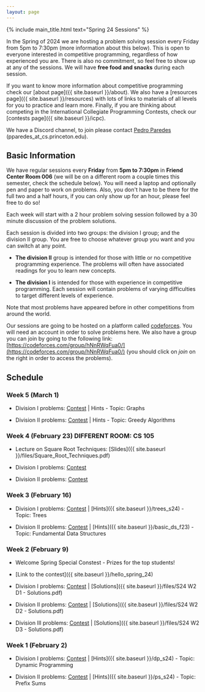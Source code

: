 ```yaml
---
layout: page
---
```


{% include main_title.html text="Spring 24 Sessions" %}

In the Spring of 2024 we are hosting a problem solving session every
Friday from 5pm to 7:30pm (more information about this below). This is
open to everyone interested in competitive programming, regardless of
how experienced you are. There is also no commitment, so feel free to
show up at any of the sessions. We will have **free food and snacks**
during each session.

If you want to know more information about competitive programming
check our [about page]({{ site.baseurl }}/about). We also have a
[resources page]({{ site.baseurl }}/resources) with lots of links to
materials of all levels for you to practice and learn more. Finally,
if you are thinking about competing in the International Collegiate
Programming Contests, check our [contests
page]({{ site.baseurl }}/icpc).

We have a <i class="bi bi-discord"></i> Discord channel, to join please
contact [Pedro Paredes](https://www.cs.princeton.edu/~pparedes/)
(pparedes_at_cs.princeton.edu).

## Basic Information

We have regular sessions every **Friday** from **5pm to 7:30pm** in
**Friend Center Room 006** (we will be on a different room a couple
times this semester, check the schedule below). You will need a laptop
and optionally pen and paper to work on problems. Also, you don't have
to be there for the full two and a half hours, if you can only show up
for an hour, please feel free to do so!

Each week will start with a 2 hour problem solving session followed by
a 30 minute discussion of the problem solutions.

Each session is divided into two groups: the division I group; and the
division II group. You are free to choose whatever group you want and
you can switch at any point.

 * **The division II** group is intended for those with little or no
   competitive programming experience. The problems will often have
   associated readings for you to learn new concepts.

 * **The division I** is intended for those with experience in
     competitive programming. Each session will contain problems of
     varying difficulties to target different levels of experience.

Note that most problems have appeared before in other
competitions from around the world.

Our sessions are going to be hosted on a platform called
[codeforces](https://codeforces.com/). You will need an account in
order to solve problems here. We also have a group you can join by
going to the following link:
[https://codeforces.com/group/hNnRWqFua0/](https://codeforces.com/group/hNnRWqFua0/)
(you should click on *join* on the right in order to access the
problems).

## Schedule

### Week 5 (March 1)
 * Division I problems: [Contest](https://codeforces.com/group/hNnRWqFua0/contest/507615) \| Hints - Topic: Graphs
 
 * Division II problems: [Contest](https://codeforces.com/group/hNnRWqFua0/contest/507615) \| Hints - Topic: Greedy Algorithms

### Week 4 (February 23) DIFFERENT ROOM: CS 105
 * Lecture on Square Root Techniques: [Slides]({{ site.baseurl }}/files/Square_Root_Techniques.pdf)

 * Division I problems: [Contest](https://codeforces.com/group/hNnRWqFua0/contest/506308)
 
 * Division II problems: [Contest](https://codeforces.com/group/hNnRWqFua0/contest/506354)

### Week 3 (February 16)
 * Division I problems: [Contest](https://codeforces.com/group/hNnRWqFua0/contest/504935) \| [Hints]({{ site.baseurl }}/trees_s24) - Topic: Trees
 
 * Division II problems: [Contest](https://codeforces.com/group/hNnRWqFua0/contest/504921) \| [Hints]({{ site.baseurl }}/basic_ds_f23) - Topic: Fundamental Data Structures

### Week 2 (February 9)
* <span class="badge text-bg-success fs-3">Welcome Spring Special Constest - Prizes for the top students!</span>

* [Link to the contest]({{ site.baseurl }}/hello_spring_24)

* Division I problems: [Contest](https://codeforces.com/group/hNnRWqFua0/contest/503448) \| [Solutions]({{ site.baseurl }}/files/S24 W2 D1 - Solutions.pdf)
 
* Division II problems: [Contest](https://codeforces.com/group/hNnRWqFua0/contest/503451) \| [Solutions]({{ site.baseurl }}/files/S24 W2 D2 - Solutions.pdf)

* Division III problems: [Contest](https://codeforces.com/group/hNnRWqFua0/contest/503615) \| [Solutions]({{ site.baseurl }}/files/S24 W2 D3 - Solutions.pdf)

### Week 1 (February 2)
 * Division I problems: [Contest](https://codeforces.com/group/hNnRWqFua0/contest/502119) \| [Hints]({{ site.baseurl }}/dp_s24) - Topic: Dynamic Programming
 
 * Division II problems: [Contest](https://codeforces.com/group/hNnRWqFua0/contest/502100) \| [Hints]({{ site.baseurl }}/ps_s24) - Topic: Prefix Sums